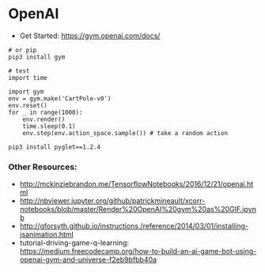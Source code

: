 # OpenAI 

- Get Started: https://gym.openai.com/docs/

```
# or pip 
pip3 install gym

# test
import time

import gym
env = gym.make('CartPole-v0')
env.reset()
for _ in range(1000):
	env.render()
	time.sleep(0.1)
	env.step(env.action_space.sample()) # take a random action

pip3 install pyglet==1.2.4
```

### Other Resources: 

- http://mckinziebrandon.me/TensorflowNotebooks/2016/12/21/openai.html
- http://nbviewer.jupyter.org/github/patrickmineault/xcorr-notebooks/blob/master/Render%20OpenAI%20gym%20as%20GIF.ipynb  
- http://gforsyth.github.io/instructions,/reference/2014/03/01/installing-jsanimation.html
- tutorial-driving-game-q-learning: https://medium.freecodecamp.org/how-to-build-an-ai-game-bot-using-openai-gym-and-universe-f2eb9bfbb40a


